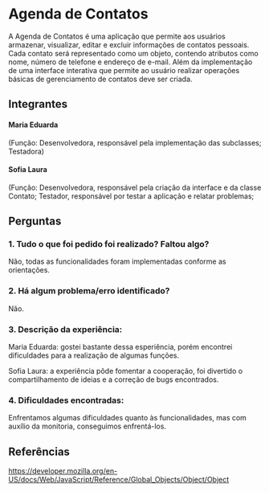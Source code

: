 # Agenda de Contatos

   A Agenda de Contatos é uma aplicação que permite aos usuários armazenar, visualizar, editar e excluir informações de contatos pessoais. Cada contato será representado como um objeto, contendo atributos como nome, número de telefone e endereço de e-mail. Além da implementação de uma interface interativa que permite ao usuário realizar operações básicas de gerenciamento de contatos deve ser criada.

## Integrantes

####  Maria Eduarda

(Função: Desenvolvedora, responsável pela implementação das subclasses; Testadora)

####  Sofia Laura

(Função: Desenvolvedora, responsável pela criação da interface e da classe Contato; Testador, responsável por testar a aplicação e relatar problemas;

## Perguntas

### 1. Tudo o que foi pedido foi realizado? Faltou algo?
   
Não, todas as funcionalidades foram implementadas conforme as orientações.

### 2. Há algum problema/erro identificado?
   
Não.

### 3. Descrição da experiência:

Maria Eduarda: gostei bastante dessa esperiência, porém encontrei dificuldades para a realização de algumas funções.

Sofia Laura: a experiência pôde fomentar a cooperação, foi divertido o compartilhamento de ideias e a correção de bugs encontrados.

### 4. Dificuldades encontradas:
Enfrentamos algumas dificuldades quanto às funcionalidades, mas com auxílio da monitoria, conseguimos enfrentá-los.

## Referências

https://developer.mozilla.org/en-US/docs/Web/JavaScript/Reference/Global_Objects/Object/Object
